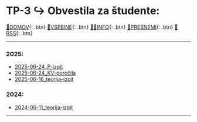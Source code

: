 # TP-3 ↪ Obvestila za študente:
[🏡DOMOV](../index.md){: .btn}
[📝VSEBINE](../Vsebine/index.md){: .btn}
[👨‍🎓INFO](../info.md){: .btn}
[💾PRESNEMI](../Presnemi/index.md){: .btn}
[🔆 RSS](https://davidrihtarsic.github.io/TP-3/Obvestila/rss_obvestila.xml){: .btn}

---

### 2025:

- [ 2025-06-24_P-izpit ](./2025-06-24_P-izpit.md) 
- [ 2025-06-24_KV-poročila ](./2025-06-24_KV-poročila.md) 
- [ 2025-06-16_teorija-izpit ](./2025-06-16_teorija-izpit.md) 

### 2024:

- [ 2024-06-11_teorija-izpit ](./2024-06-11_teorija-izpit.md) 


---
